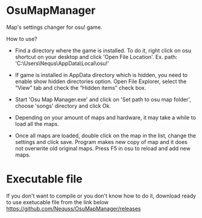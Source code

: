 # OsuMapManager
Map's settings changer for osu! game.

How to use?
- Find a directory where the game is installed. To do it, right click on osu shortcut on your desktop and click 'Open File Location'. Ex. path: 'C:\Users\Nequs\AppData\Local\osu!'

- If game is installed in AppData directory which is hidden, you need to enable show hidden directories option. Open File Explorer, select the “View” tab and check the “Hidden items” check box.

- Start 'Osu Map Manager.exe' and click on 'Set path to osu map folder', choose 'songs' directory and click Ok.

- Depending on your amount of maps and hardware, it may take a while to load all the maps.

- Once all maps are loaded, double click on the map in the list, change the settings and click save. Program makes new copy of map and it does not overwrite old original maps. Press F5 in osu to reload and add new maps.

# Executable file
If you don't want to compile or you don't know how to do it, download ready to use exetucable file from the link below
https://github.com/Nequss/OsuMapManager/releases
